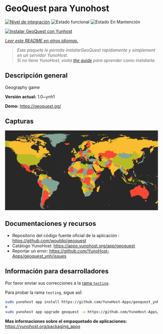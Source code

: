 <!--
Este archivo README esta generado automaticamente<https://github.com/YunoHost/apps/tree/master/tools/readme_generator>
No se debe editar a mano.
-->

# GeoQuest para Yunohost

[![Nivel de integración](https://apps.yunohost.org/badge/integration/geoquest)](https://ci-apps.yunohost.org/ci/apps/geoquest/)
![Estado funcional](https://apps.yunohost.org/badge/state/geoquest)
![Estado En Mantención](https://apps.yunohost.org/badge/maintained/geoquest)

[![Instalar GeoQuest con Yunhost](https://install-app.yunohost.org/install-with-yunohost.svg)](https://install-app.yunohost.org/?app=geoquest)

*[Leer este README en otros idiomas.](./ALL_README.md)*

> *Este paquete le permite instalarGeoQuest rapidamente y simplement en un servidor YunoHost.*  
> *Si no tiene YunoHost, visita [the guide](https://yunohost.org/install) para aprender como instalarla.*

## Descripción general

Geography game


**Versión actual:** 1.0~ynh1

**Demo:** <https://geoquest.gg/>

## Capturas

![Captura de GeoQuest](./doc/screenshots/screenshot.png)

## Documentaciones y recursos

- Repositorio del código fuente oficial de la aplicación : <https://github.com/woutdp/geoquest>
- Catálogo YunoHost: <https://apps.yunohost.org/app/geoquest>
- Reportar un error: <https://github.com/YunoHost-Apps/geoquest_ynh/issues>

## Información para desarrolladores

Por favor enviar sus correcciones a la [rama `testing`](https://github.com/YunoHost-Apps/geoquest_ynh/tree/testing).

Para probar la rama `testing`, sigue asÍ:

```bash
sudo yunohost app install https://github.com/YunoHost-Apps/geoquest_ynh/tree/testing --debug
o
sudo yunohost app upgrade geoquest -u https://github.com/YunoHost-Apps/geoquest_ynh/tree/testing --debug
```

**Mas informaciones sobre el empaquetado de aplicaciones:** <https://yunohost.org/packaging_apps>
